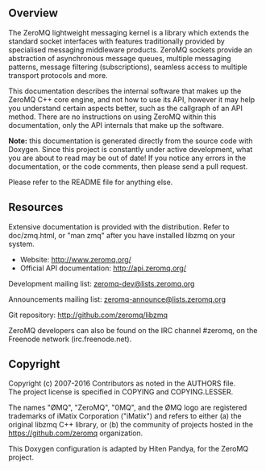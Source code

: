 ## Overview

The ZeroMQ lightweight messaging kernel is a library which extends the
standard socket interfaces with features traditionally provided by
specialised messaging middleware products. ZeroMQ sockets provide an
abstraction of asynchronous message queues, multiple messaging patterns,
message filtering (subscriptions), seamless access to multiple transport
protocols and more.

This documentation describes the internal software that makes up the
ZeroMQ C++ core engine, and not how to use its API, however it may help
you understand certain aspects better, such as the callgraph of an API method.
There are no instructions on using ZeroMQ within this documentation, only
the API internals that make up the software.

**Note:** this documentation is generated directly from the source code with
Doxygen. Since this project is constantly under active development, what you
are about to read may be out of date! If you notice any errors in the
documentation, or the code comments, then please send a pull request.

Please refer to the README file for anything else.
## Resources

Extensive documentation is provided with the distribution. Refer to
doc/zmq.html, or "man zmq" after you have installed libzmq on your system.

* Website: http://www.zeromq.org/
* Official API documentation: http://api.zeromq.org/

Development mailing list: zeromq-dev@lists.zeromq.org

Announcements mailing list: zeromq-announce@lists.zeromq.org

Git repository: http://github.com/zeromq/libzmq

ZeroMQ developers can also be found on the IRC channel \#zeromq, on the
Freenode network (irc.freenode.net).

## Copyright
Copyright (c) 2007-2016 Contributors as noted in the AUTHORS file.  
The project license is specified in COPYING and COPYING.LESSER.

The names "ØMQ", "ZeroMQ", "0MQ", and the ØMQ logo are registered trademarks
of iMatix Corporation ("iMatix") and refers to either (a) the original libzmq
C++ library, or (b) the community of projects hosted in the
https://github.com/zeromq organization.

This Doxygen configuration is adapted by Hiten Pandya, for the ZeroMQ project.
